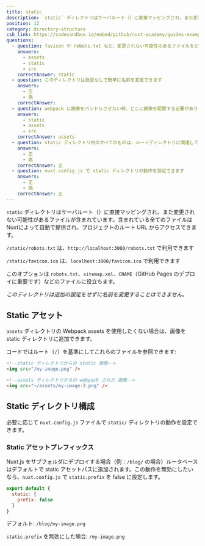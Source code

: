 ```yaml
---
title: static
description: `static` ディレクトリはサーバルート（）に直接マッピングされ、また変更されない可能性があるファイルが含まれています。含まれている全てのファイルは Nuxt によって自動で提供され、プロジェクトのルート URL からアクセスできます。
position: 12
category: directory-structure
csb_link: https://codesandbox.io/embed/github/nuxt-academy/guides-examples/tree/master/04_directory_structure/13_static?fontsize=14&hidenavigation=1&theme=dark
questions:
  - question: favicon や robots.txt など、変更されない可能性のあるファイルをどのディレクトリに配置する必要がありますか?
    answers:
      - assets
      - static
      - src
    correctAnswer: static
  - question: このディレクトリは設定なしで簡単に名前を変更できます
    answers:
      - 正
      - 偽
    correctAnswer:
  - question: webpack に画像をバンドルさせたい時、どこに画像を配置する必要がありますか?
    answers:
      - static
      - assets
      - src
    correctAnswer: assets
  - question: static ディレクトリ内のすべてのものは、ルートディレクトリに関連しています
    answers:
      - 正
      - 偽
    correctAnswer: 正
  - question: nuxt.config.js で static ディレクトリの動作を設定できます
    answers:
      - 正
      - 偽
    correctAnswer: 正
---
```


`static` ディレクトリはサーバルート（）に直接マッピングされ、また変更されない可能性があるファイルが含まれています。含まれている全てのファイルは Nuxtによって自動で提供され、プロジェクトのルート URL からアクセスできます。

`/static/robots.txt` は、`http://localhost:3000/robots.txt` で利用できます

`/static/favicon.ico` は、`localhost:3000/favicon.ico` で利用できます

このオプションは `robots.txt`、`sitemap.xml`、`CNAME`（GitHub Pages のデプロイに重要です）などのファイルに役立ちます。

<base-alert>

_このディレクトリは追加の設定をせずに名前を変更することはできません。_

</base-alert>

## Static アセット

`assets` ディレクトリの Webpack assets を使用したくない場合は、画像を static ディレクトリに追加できます。

コードではルート（`/`）を基準にしてこれらのファイルを参照できます:

```html
<!--static ディレクトリからの static 画像-->
<img src="/my-image.png" />

<!--assets ディレクトリからの webpack された 画像-->
<img src="~/assets/my-image-2.png" />
```

## Static ディレクトリ構成

必要に応じて `nuxt.config.js` ファイルで `static/` ディレクトリの動作を設定できます。

### Static アセットプレフィックス

Nuxt.js をサブフォルダにデプロイする場合（例：`/blog/` の場合）ルータベースはデフォルトで static アセットパスに追加されます。この動作を無効にしたいなら、`nuxt.config.js` で `static.prefix` を false に設定します。

```js
export default {
  static: {
    prefix: false
  }
}
```

デフォルト: `/blog/my-image.png`

`static.prefix` を無効にした場合: `/my-image.png`

<app-modal>
  <code-sandbox  :src="csb_link"></code-sandbox>
</app-modal>

<quiz :questions="questions"></quiz>
